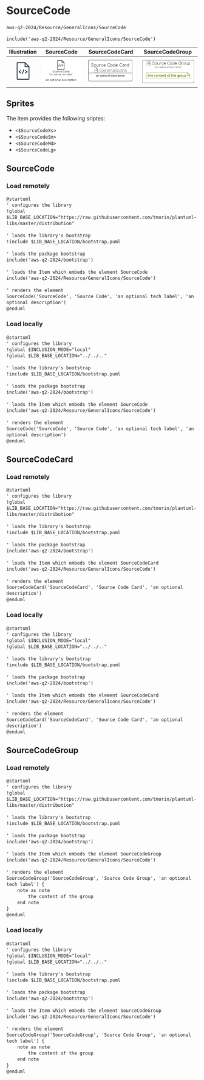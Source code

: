 # SourceCode


```text
aws-q2-2024/Resource/GeneralIcons/SourceCode
```

```text
include('aws-q2-2024/Resource/GeneralIcons/SourceCode')
```



| Illustration | SourceCode | SourceCodeCard | SourceCodeGroup |
| :---: | :---: | :---: | :---: |
| ![illustration for Illustration](../../../aws-q2-2024/Resource/GeneralIcons/SourceCode.png) | ![illustration for SourceCode](../../../aws-q2-2024/Resource/GeneralIcons/SourceCode.Local.png) | ![illustration for SourceCodeCard](../../../aws-q2-2024/Resource/GeneralIcons/SourceCodeCard.Local.png) | ![illustration for SourceCodeGroup](../../../aws-q2-2024/Resource/GeneralIcons/SourceCodeGroup.Local.png) |



## Sprites
The item provides the following sriptes:

- `<$SourceCodeXs>`
- `<$SourceCodeSm>`
- `<$SourceCodeMd>`
- `<$SourceCodeLg>`





## SourceCode

### Load remotely
```plantuml
@startuml
' configures the library
!global $LIB_BASE_LOCATION="https://raw.githubusercontent.com/tmorin/plantuml-libs/master/distribution"

' loads the library's bootstrap
!include $LIB_BASE_LOCATION/bootstrap.puml

' loads the package bootstrap
include('aws-q2-2024/bootstrap')

' loads the Item which embeds the element SourceCode
include('aws-q2-2024/Resource/GeneralIcons/SourceCode')

' renders the element
SourceCode('SourceCode', 'Source Code', 'an optional tech label', 'an optional description')
@enduml
```

### Load locally
```plantuml
@startuml
' configures the library
!global $INCLUSION_MODE="local"
!global $LIB_BASE_LOCATION="../../.."

' loads the library's bootstrap
!include $LIB_BASE_LOCATION/bootstrap.puml

' loads the package bootstrap
include('aws-q2-2024/bootstrap')

' loads the Item which embeds the element SourceCode
include('aws-q2-2024/Resource/GeneralIcons/SourceCode')

' renders the element
SourceCode('SourceCode', 'Source Code', 'an optional tech label', 'an optional description')
@enduml
```

## SourceCodeCard

### Load remotely
```plantuml
@startuml
' configures the library
!global $LIB_BASE_LOCATION="https://raw.githubusercontent.com/tmorin/plantuml-libs/master/distribution"

' loads the library's bootstrap
!include $LIB_BASE_LOCATION/bootstrap.puml

' loads the package bootstrap
include('aws-q2-2024/bootstrap')

' loads the Item which embeds the element SourceCodeCard
include('aws-q2-2024/Resource/GeneralIcons/SourceCode')

' renders the element
SourceCodeCard('SourceCodeCard', 'Source Code Card', 'an optional description')
@enduml
```

### Load locally
```plantuml
@startuml
' configures the library
!global $INCLUSION_MODE="local"
!global $LIB_BASE_LOCATION="../../.."

' loads the library's bootstrap
!include $LIB_BASE_LOCATION/bootstrap.puml

' loads the package bootstrap
include('aws-q2-2024/bootstrap')

' loads the Item which embeds the element SourceCodeCard
include('aws-q2-2024/Resource/GeneralIcons/SourceCode')

' renders the element
SourceCodeCard('SourceCodeCard', 'Source Code Card', 'an optional description')
@enduml
```

## SourceCodeGroup

### Load remotely
```plantuml
@startuml
' configures the library
!global $LIB_BASE_LOCATION="https://raw.githubusercontent.com/tmorin/plantuml-libs/master/distribution"

' loads the library's bootstrap
!include $LIB_BASE_LOCATION/bootstrap.puml

' loads the package bootstrap
include('aws-q2-2024/bootstrap')

' loads the Item which embeds the element SourceCodeGroup
include('aws-q2-2024/Resource/GeneralIcons/SourceCode')

' renders the element
SourceCodeGroup('SourceCodeGroup', 'Source Code Group', 'an optional tech label') {
    note as note
        the content of the group
    end note
}
@enduml
```

### Load locally
```plantuml
@startuml
' configures the library
!global $INCLUSION_MODE="local"
!global $LIB_BASE_LOCATION="../../.."

' loads the library's bootstrap
!include $LIB_BASE_LOCATION/bootstrap.puml

' loads the package bootstrap
include('aws-q2-2024/bootstrap')

' loads the Item which embeds the element SourceCodeGroup
include('aws-q2-2024/Resource/GeneralIcons/SourceCode')

' renders the element
SourceCodeGroup('SourceCodeGroup', 'Source Code Group', 'an optional tech label') {
    note as note
        the content of the group
    end note
}
@enduml
```

